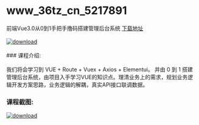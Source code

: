 # www_36tz_cn_5217891
前端Vue3.0从0到1手把手撸码搭建管理后台系统
[下载地址](http://www.36tz.cn/article/5217891 "下载地址")
<br/></br>[![download](http://36tz.cn/muke_img/2021_01_1-102-300x197.png "下载地址")](http://www.36tz.cn/article/5217891 "下载地址")
<br/></br>### 课程介绍:<br/></br>我们将会学习到 VUE + Route + Vuex + Axios + Elementui。
并由 0 到 1 搭建管理后台系统，由项目入手学习VUE的知识点。理清业务上的需求，规划业务逻辑开发方案思路，业务逻辑的解耦，真实API接口联调数据。

### 课程截图:
[![download](http://36tz.cn/muke_img/2021_01_2-119.png "下载地址")](http://www.36tz.cn/article/5217891 "下载地址")
